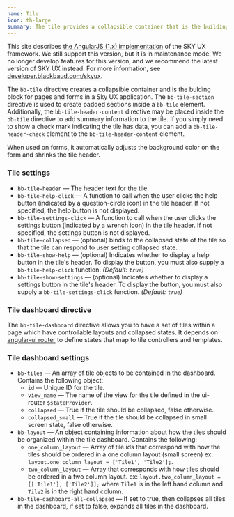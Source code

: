 ```yaml
---
name: Tile
icon: th-large
summary: The tile provides a collapsible container that is the building block for pages and forms in Sky UX applications.
---
```


<bb-alert bb-alert-type="warning">This site describes <a href="https://angularjs.org/">the AngularJS (1.x) implementation</a> of the SKY UX framework. We still support this version, but it is in maintenance mode. We no longer develop features for this version, and we recommend the latest version of SKY UX instead. For more information, see <a href="https://developer.blackbaud.com/skyux">developer.blackbaud.com/skyux</a>.</bb-alert>


The `bb-tile` directive creates a collapsible container and is the bulding block for pages and forms in a Sky UX application. The `bb-tile-section` directive is used to create padded sections inside a `bb-tile` element. Additionally, the `bb-tile-header-content` directive may be placed inside the `bb-tile` directive to add summary information to the tile. If you simply need to show a check mark indicating the tile has data, you can add a `bb-tile-header-check` element to the `bb-tile-header-content` element.

When used on forms, it automatically adjusts the background color on the form and shrinks the tile header.

### Tile settings ###

 - `bb-tile-header` &mdash; The header text for the tile.
 - `bb-tile-help-click` &mdash; A function to call when the user clicks the help button (indicated by a question-circle icon) in the tile header. If not specified, the help button is not displayed.
 - `bb-tile-settings-click` &mdash; A function to call when the user clicks the settings button (indicated by a wrench icon) in the tile header. If not specified, the settings button is not displayed.
 - `bb-tile-collapsed` &mdash; (optional) binds to the collapsed state of the tile so that the tile can respond to user setting collapsed state.
 - `bb-tile-show-help` &mdash; (optional) Indicates whether to display a help button in the tile's header. To display the button, you must also supply a `bb-tile-help-click` function. *(Default: `true`)*
 - `bb-tile-show-settings` &mdash; (optional) Indicates whether to display a settings button in the tile's header. To display the button, you must also supply a `bb-tile-settings-click` function. *(Default: `true`)*

### Tile dashboard directive ###

The `bb-tile-dashboard` directive allows you to have a set of tiles within a page which have controllable layouts and collapsed states. It depends on [angular-ui router](https://github.com/angular-ui/ui-router/wiki) to define states that map to tile controllers and templates.

### Tile dashboard settings ###

- `bb-tiles` &mdash; An array of tile objects to be contained in the dashboard. Contains the following object:
    - `id` &mdash; Unique ID for the tile.
    - `view_name` &mdash; The name of the view for the tile defined in the ui-router `$stateProvider`.
    - `collapsed` &mdash; True if the tile should be collapsed, false otherwise.
    - `collapsed_small` &mdash; True if the tile should be collapsed in small screen state, false otherwise.
- `bb-layout` &mdash; An object containing information about how the tiles should be organized within the tile dashboard. Contains the following:
    - `one_column_layout` &mdash; Array of tile ids that correspond with how the tiles should be ordered in a one column layout (small screen) ex: `layout.one_column_layout = ['Tile1', 'Tile2'];`.
    - `two_column_layout` &mdash; Array that corresponds with how tiles should be ordered in a two column layout. ex: `layout.two_column_layout = [['Tile1'], ['Tile2']];` where `Tile1` is in the left hand column and `Tile2` is in the right hand column.
- `bb-tile-dashboard-all-collapsed` &mdash; If set to true, then collapses all tiles in the dashboard, if set to false, expands all tiles in the dashboard.
